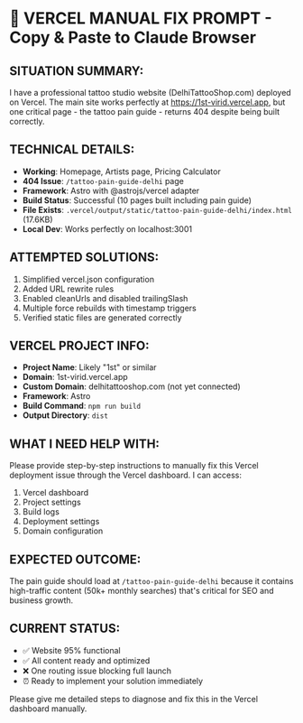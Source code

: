 # 🚨 VERCEL MANUAL FIX PROMPT - Copy & Paste to Claude Browser

## SITUATION SUMMARY:
I have a professional tattoo studio website (DelhiTattooShop.com) deployed on Vercel. The main site works perfectly at https://1st-virid.vercel.app, but one critical page - the tattoo pain guide - returns 404 despite being built correctly.

## TECHNICAL DETAILS:
- **Working**: Homepage, Artists page, Pricing Calculator
- **404 Issue**: `/tattoo-pain-guide-delhi` page 
- **Framework**: Astro with @astrojs/vercel adapter
- **Build Status**: Successful (10 pages built including pain guide)
- **File Exists**: `.vercel/output/static/tattoo-pain-guide-delhi/index.html` (17.6KB)
- **Local Dev**: Works perfectly on localhost:3001

## ATTEMPTED SOLUTIONS:
1. Simplified vercel.json configuration
2. Added URL rewrite rules  
3. Enabled cleanUrls and disabled trailingSlash
4. Multiple force rebuilds with timestamp triggers
5. Verified static files are generated correctly

## VERCEL PROJECT INFO:
- **Project Name**: Likely "1st" or similar 
- **Domain**: 1st-virid.vercel.app
- **Custom Domain**: delhitattooshop.com (not yet connected)
- **Framework**: Astro
- **Build Command**: `npm run build`
- **Output Directory**: `dist`

## WHAT I NEED HELP WITH:
Please provide step-by-step instructions to manually fix this Vercel deployment issue through the Vercel dashboard. I can access:
1. Vercel dashboard
2. Project settings  
3. Build logs
4. Deployment settings
5. Domain configuration

## EXPECTED OUTCOME:
The pain guide should load at `/tattoo-pain-guide-delhi` because it contains high-traffic content (50k+ monthly searches) that's critical for SEO and business growth.

## CURRENT STATUS:
- ✅ Website 95% functional
- ✅ All content ready and optimized
- ❌ One routing issue blocking full launch
- ⏰ Ready to implement your solution immediately

Please give me detailed steps to diagnose and fix this in the Vercel dashboard manually.